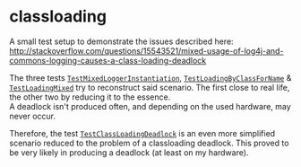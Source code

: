 classloading
============

A small test setup to demonstrate the issues described here: http://stackoverflow.com/questions/15543521/mixed-usage-of-log4j-and-commons-logging-causes-a-class-loading-deadlock

The three tests
[`TestMixedLoggerInstantiation`](src/test/java/net/tcc/classloading/TestMixedLoggerInstantiation.java),
[`TestLoadingByClassForName`](src/test/java/net/tcc/classloading/TestLoadingByClassForName.java) &
[`TestLoadingMixed`](src/test/java/net/tcc/classloading/TestLoadingMixed.java)
try to reconstruct said scenario.
The first close to real life, the other two by reducing it to the essence.  
A deadlock isn't produced often, and depending on the used hardware, may never occur.

Therefore, the test
[`TestClassLoadingDeadlock`](src/test/java/net/tcc/classloading/simplified/TestClassLoadingDeadlock.java)
is an even more simplified scenario reduced to the problem of a classloading deadlock.
This proved to be very likely in producing a deadlock (at least on my hardware).